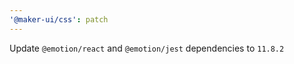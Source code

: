```yaml
---
'@maker-ui/css': patch
---
```


Update `@emotion/react` and `@emotion/jest` dependencies to `11.8.2`
